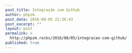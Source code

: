 ```yaml
---
post_title: Integração com Github
author: phpzm
post_date: 2016-08-05 21:36:43
post_excerpt: ""
layout: post
permalink: >
  http://phpzm.rocks/2016/08/05/integracao-com-github/
published: true
---
```

